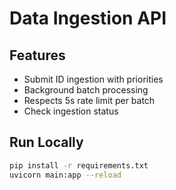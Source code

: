 # Data Ingestion API

## Features
- Submit ID ingestion with priorities 
- Background batch processing
- Respects 5s rate limit per batch
- Check ingestion status

## Run Locally

```bash
pip install -r requirements.txt
uvicorn main:app --reload
